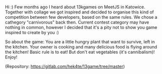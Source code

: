 Hi :) Few months ago I heard about 13kgames on MeetJS in Katowice. Together with collage we got inspired and decided to organise this kind of competition between few developers, based on the same rules. We chose a cathegory "carnivorous" back then.  Current contest category may have nothing in common, however I decided that it's a pity not to show you game inspired to create by you :)

So about the game:
You are a little hungry plant that want to survive, left in the kitchen. Your owner is cooking and many delicious food is flying around the kitchen! Basic rule is to eat! But don't eat vegetables (it's cannibalism)! Enjoy!

(Repository: https://gitlab.com/hek4te/13game/tree/master)